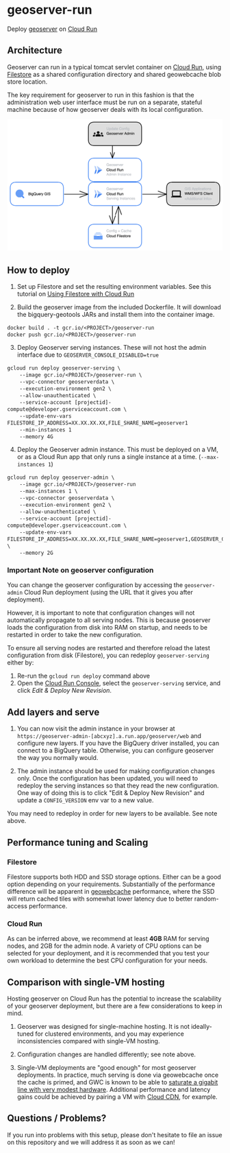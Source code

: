 # geoserver-run

Deploy [geoserver](https://geoserver.org/) on [Cloud Run](https://cloud.google.com/run)

## Architecture

Geoserver can run in a typical tomcat servlet container on [Cloud Run](https://cloud.google.com/run), using
[Filestore](https://cloud.google.com/filestore) as a shared configuration directory
and shared geowebcache blob store location.

The key requirement for geoserver to run in this fashion is that the
administration web user interface must be run on a separate, stateful machine
because of how geoserver deals with its local configuration.

![Geoserver on Run diagram](geoserver_run_diagram.png)

## How to deploy

1. Set up Filestore and set the resulting environment variables.
See this tutorial on [Using Filestore with Cloud Run](https://cloud.google.com/run/docs/tutorials/network-filesystems-filestore)

2. Build the geoserver image from the included Dockerfile. It will download
the bigquery-geotools JARs and install them into the container image.

```
docker build . -t gcr.io/<PROJECT>/geoserver-run
docker push gcr.io/<PROJECT>/geoserver-run
```

3. Deploy Geoserver serving instances. These will not host the admin interface due to `GEOSERVER_CONSOLE_DISABLED=true`

```
gcloud run deploy geoserver-serving \
    --image gcr.io/<PROJECT>/geoserver-run \
    --vpc-connector geoserverdata \
    --execution-environment gen2 \
    --allow-unauthenticated \
    --service-account [projectid]-compute@developer.gserviceaccount.com \
    --update-env-vars FILESTORE_IP_ADDRESS=XX.XX.XX.XX,FILE_SHARE_NAME=geoserver1
    --min-instances 1
    --memory 4G
```

4. Deploy the Geoserver admin instance. This must be deployed on a VM, or as a Cloud Run app that only runs a single instance at a time. (`--max-instances 1`)

```
gcloud run deploy geoserver-admin \
    --image gcr.io/<PROJECT>/geoserver-run
    --max-instances 1 \
    --vpc-connector geoserverdata \
    --execution-environment gen2 \
    --allow-unauthenticated \
    --service-account [projectid]-compute@developer.gserviceaccount.com \
    --update-env-vars FILESTORE_IP_ADDRESS=XX.XX.XX.XX,FILE_SHARE_NAME=geoserver1,GEOSERVER_CSRF_DISABLED=true \
    --memory 2G
```

### Important Note on geoserver configuration

You can change the geoserver configuration by accessing the `geoserver-admin`
Cloud Run deployment (using the URL that it gives you after deployment). 

However, it is important to note that configuration changes will not
automatically propagate to all serving nodes. This is because geoserver loads
the configuration from disk into RAM on startup, and needs to be restarted in
order to take the new configuration.

To ensure all serving nodes are restarted and therefore reload the latest
configuration from disk (Filestore), you can redeploy `geoserver-serving`
either by:
1. Re-run the `gcloud run deploy` command above
2. Open the [Cloud Run Console](https://console.cloud.google.com/), select the
`geoserver-serving` service, and click *Edit & Deploy New Revision*.


## Add layers and serve

1. You can now visit the admin instance in your browser at
`https://geoserver-admin-[abcxyz].a.run.app/geoserver/web` and configure new layers.
If you have the BigQuery driver installed, you can connect to a BigQuery table.
Otherwise, you can configure geoserver the way you normally would.

2. The admin instance should be used for making configuration changes only. Once the
configuration has been updated, you will need to redeploy the serving instances
so that they read the new configuration. One way of doing this is to click
"Edit & Deploy New Revision" and update a `CONFIG_VERSION` env var to a new value.

You may need to redeploy in order for new layers to be available. See note above.

## Performance tuning and Scaling

### Filestore

Filestore supports both HDD and SSD storage options. Either can be a good option
depending on your requirements. Substantially of the performance difference
will be apparent in [geowebcache](https://www.geowebcache.org/) performance, where the SSD will return
cached tiles with somewhat lower latency due to better random-access
performance.

### Cloud Run

As can be inferred above, we recommend at least **4GB** RAM for serving nodes,
and 2GB for the admin node. A variety of CPU options can be selected for
your deployment, and it is recommended that you test your own workload to
determine the best CPU configuration for your needs.

## Comparison with single-VM hosting

Hosting geoserver on Cloud Run has the potential to increase the scalability of
your geoserver deployment, but there are a few considerations to keep in mind.

1. Geoserver was designed for single-machine hosting. It is not ideally-tuned
for clustered environments, and you may experience inconsistencies compared
with single-VM hosting.

2. Configuration changes are handled differently; see note above.

3. Single-VM deployments are "good enough" for most geoserver deployments. In
practice, much serving is done via geowebcache once the cache is primed, and
GWC is known to be able to [saturate a gigabit line with very modest hardware](https://www.geowebcache.org/docs/current/production/index.html#clustering).
Additional performance and latency gains could be achieved by pairing a VM with
[Cloud CDN](https://cloud.google.com/cdn), for example.


## Questions / Problems?

If you run into problems with this setup, please don't hesitate to file an
issue on this repository and we will address it as soon as we can!
